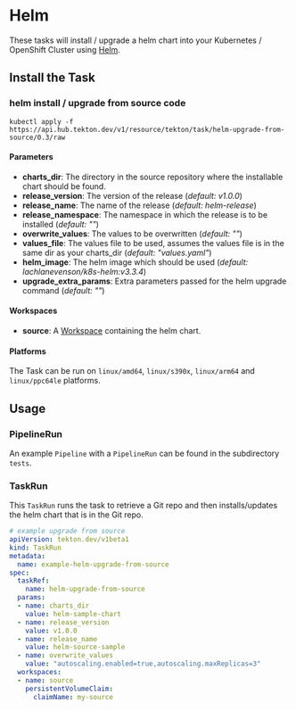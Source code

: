 # Helm

These tasks will install / upgrade a helm chart into your Kubernetes / OpenShift Cluster using [Helm](https://github.com/helm/helm).

## Install the Task

### helm install / upgrade from source code

```
kubectl apply -f https://api.hub.tekton.dev/v1/resource/tekton/task/helm-upgrade-from-source/0.3/raw
```

#### Parameters

- **charts_dir**: The directory in the source repository where the installable chart should be found.
- **release_version**: The version of the release (*default: v1.0.0*)
- **release_name**: The name of the release (*default: helm-release*)
- **release_namespace**: The namespace in which the release is to be installed (*default: ""*)
- **overwrite_values**: The values to be overwritten (*default: ""*)
- **values_file**: The values file to be used,
    assumes the values file is in the same dir as your charts_dir (*default: "values.yaml"*)
- **helm_image**: The helm image which should be used (*default: lachlanevenson/k8s-helm:v3.3.4*)
- **upgrade_extra_params**: Extra parameters passed for the helm upgrade command (*default: ""*)

#### Workspaces

* **source**: A [Workspace](https://github.com/tektoncd/pipeline/blob/main/docs/workspaces.md) containing the helm chart.

#### Platforms

The Task can be run on `linux/amd64`, `linux/s390x`, `linux/arm64` and `linux/ppc64le` platforms.

## Usage

### PipelineRun

An example `Pipeline` with a `PipelineRun` can be found in the subdirectory `tests`.

### TaskRun

This `TaskRun` runs the task to retrieve a Git repo and then installs/updates the helm chart that is in the Git repo.

```yaml
# example upgrade from source
apiVersion: tekton.dev/v1beta1
kind: TaskRun
metadata:
  name: example-helm-upgrade-from-source
spec:
  taskRef:
    name: helm-upgrade-from-source
  params:
  - name: charts_dir
    value: helm-sample-chart
  - name: release_version
    value: v1.0.0
  - name: release_name
    value: helm-source-sample
  - name: overwrite_values
    value: "autoscaling.enabled=true,autoscaling.maxReplicas=3"
  workspaces:
  - name: source
    persistentVolumeClaim:
      claimName: my-source
```
